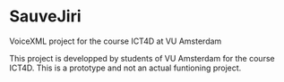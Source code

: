 # SauveJiri
VoiceXML project for the course ICT4D at VU Amsterdam

This project is developped by students of VU Amsterdam for the course ICT4D. This is a prototype and not an actual funtioning project. 
